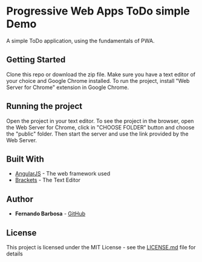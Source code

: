 # Progressive Web Apps ToDo simple Demo

A simple ToDo application, using the fundamentals of PWA.

## Getting Started

Clone this repo or download the zip file. Make sure you have a text editor of your choice and Google Chrome installed. To run the project, install "Web Server for Chrome" extension in Google Chrome.

## Running the project

Open the project in your text editor. To see the project in the browser, open the Web Server for Chrome, click in "CHOOSE FOLDER" button and choose the "public" folder. Then start the server and use the link provided by the Web Server.

## Built With

* [AngularJS](https://angularjs.org/) - The web framework used
* [Brackets](https://brackets.io) - The Text Editor

## Author

* **Fernando Barbosa** - [GitHub](https://github.com/fernando-barbosa)


## License

This project is licensed under the MIT License - see the [LICENSE.md](LICENSE.md) file for details


